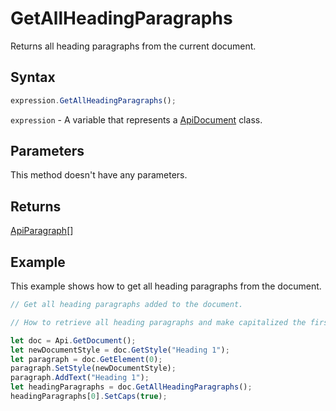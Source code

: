 # GetAllHeadingParagraphs

Returns all heading paragraphs from the current document.

## Syntax

```javascript
expression.GetAllHeadingParagraphs();
```

`expression` - A variable that represents a [ApiDocument](../ApiDocument.md) class.

## Parameters

This method doesn't have any parameters.

## Returns

[ApiParagraph](../../ApiParagraph/ApiParagraph.md)[]

## Example

This example shows how to get all heading paragraphs from the document.

```javascript editor-docx
// Get all heading paragraphs added to the document.

// How to retrieve all heading paragraphs and make capitalized the first one.

let doc = Api.GetDocument();
let newDocumentStyle = doc.GetStyle("Heading 1");
let paragraph = doc.GetElement(0);
paragraph.SetStyle(newDocumentStyle);
paragraph.AddText("Heading 1");
let headingParagraphs = doc.GetAllHeadingParagraphs();
headingParagraphs[0].SetCaps(true);
```
